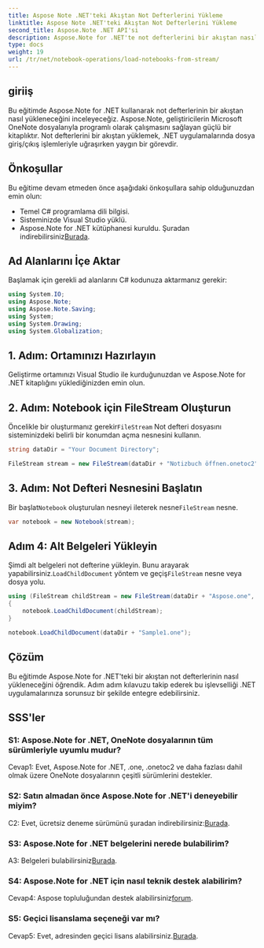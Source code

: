 ```yaml
---
title: Aspose Note .NET'teki Akıştan Not Defterlerini Yükleme
linktitle: Aspose Note .NET'teki Akıştan Not Defterlerini Yükleme
second_title: Aspose.Note .NET API'si
description: Aspose.Note for .NET'te not defterlerini bir akıştan nasıl yükleyeceğinizi öğrenin. .NET uygulamalarınızla kusursuz entegrasyon için bu adım adım kılavuzu izleyin.
type: docs
weight: 19
url: /tr/net/notebook-operations/load-notebooks-from-stream/
---
```

## giriiş

Bu eğitimde Aspose.Note for .NET kullanarak not defterlerinin bir akıştan nasıl yükleneceğini inceleyeceğiz. Aspose.Note, geliştiricilerin Microsoft OneNote dosyalarıyla programlı olarak çalışmasını sağlayan güçlü bir kitaplıktır. Not defterlerini bir akıştan yüklemek, .NET uygulamalarında dosya giriş/çıkış işlemleriyle uğraşırken yaygın bir görevdir.

## Önkoşullar

Bu eğitime devam etmeden önce aşağıdaki önkoşullara sahip olduğunuzdan emin olun:

- Temel C# programlama dili bilgisi.
- Sisteminizde Visual Studio yüklü.
-  Aspose.Note for .NET kütüphanesi kuruldu. Şuradan indirebilirsiniz[Burada](https://releases.aspose.com/note/net/).

## Ad Alanlarını İçe Aktar

Başlamak için gerekli ad alanlarını C# kodunuza aktarmanız gerekir:

```csharp
using System.IO;
using Aspose.Note;
using Aspose.Note.Saving;
using System;
using System.Drawing;
using System.Globalization;
```

## 1. Adım: Ortamınızı Hazırlayın

Geliştirme ortamınızı Visual Studio ile kurduğunuzdan ve Aspose.Note for .NET kitaplığını yüklediğinizden emin olun.

## 2. Adım: Notebook için FileStream Oluşturun

 Öncelikle bir oluşturmanız gerekir`FileStream` Not defteri dosyasını sisteminizdeki belirli bir konumdan açma nesnesini kullanın.

```csharp
string dataDir = "Your Document Directory";

FileStream stream = new FileStream(dataDir + "Notizbuch öffnen.onetoc2", FileMode.Open);
```

## 3. Adım: Not Defteri Nesnesini Başlatın

 Bir başlat`Notebook` oluşturulan nesneyi ileterek nesne`FileStream` nesne.

```csharp
var notebook = new Notebook(stream);
```

## Adım 4: Alt Belgeleri Yükleyin

Şimdi alt belgeleri not defterine yükleyin. Bunu arayarak yapabilirsiniz.`LoadChildDocument` yöntem ve geçiş`FileStream` nesne veya dosya yolu.

```csharp
using (FileStream childStream = new FileStream(dataDir + "Aspose.one", FileMode.Open))
{
    notebook.LoadChildDocument(childStream);
}

notebook.LoadChildDocument(dataDir + "Sample1.one");
```

## Çözüm

Bu eğitimde Aspose.Note for .NET'teki bir akıştan not defterlerinin nasıl yükleneceğini öğrendik. Adım adım kılavuzu takip ederek bu işlevselliği .NET uygulamalarınıza sorunsuz bir şekilde entegre edebilirsiniz.

## SSS'ler

### S1: Aspose.Note for .NET, OneNote dosyalarının tüm sürümleriyle uyumlu mudur?

Cevap1: Evet, Aspose.Note for .NET, .one, .onetoc2 ve daha fazlası dahil olmak üzere OneNote dosyalarının çeşitli sürümlerini destekler.

### S2: Satın almadan önce Aspose.Note for .NET'i deneyebilir miyim?

 C2: Evet, ücretsiz deneme sürümünü şuradan indirebilirsiniz:[Burada](https://releases.aspose.com/).

### S3: Aspose.Note for .NET belgelerini nerede bulabilirim?

 A3: Belgeleri bulabilirsiniz[Burada](https://reference.aspose.com/note/net/).

### S4: Aspose.Note for .NET için nasıl teknik destek alabilirim?

 Cevap4: Aspose topluluğundan destek alabilirsiniz[forum](https://forum.aspose.com/c/note/28).

### S5: Geçici lisanslama seçeneği var mı?

 Cevap5: Evet, adresinden geçici lisans alabilirsiniz.[Burada](https://purchase.aspose.com/temporary-license/).